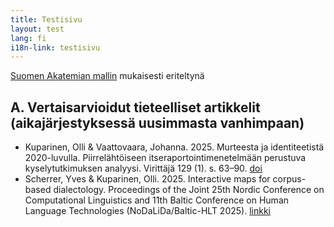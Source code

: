 ```yaml
---
title: Testisivu
layout: test
lang: fi
i18n-link: testisivu
---
```


[Suomen Akatemian mallin](https://www.aka.fi/tutkimusrahoitus/hae-rahoitusta/nain-haet-rahoitusta/ohjehakemisto/julkaisuluettelo/) mukaisesti eriteltynä

## A. Vertaisarvioidut tieteelliset artikkelit (aikajärjestyksessä uusimmasta vanhimpaan)
* Kuparinen, Olli & Vaattovaara, Johanna. 2025. Murteesta ja identiteetistä 2020-luvulla. Piirrelähtöiseen itseraportointimenetelmään perustuva kyselytutkimuksen analyysi. Virittäjä 129 (1). s. 63–90. [doi](https://doi.org/10.23982/vir.148345)
* Scherrer, Yves & Kuparinen, Olli. 2025. Interactive maps for corpus-based dialectology. Proceedings of the Joint 25th Nordic Conference on Computational Linguistics and 11th Baltic Conference on Human Language Technologies (NoDaLiDa/Baltic-HLT 2025). [linkki](https://hdl.handle.net/10062/107257)
